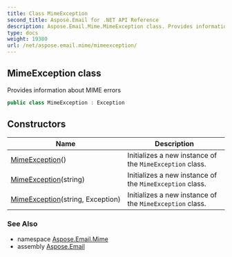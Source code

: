 ```yaml
---
title: Class MimeException
second_title: Aspose.Email for .NET API Reference
description: Aspose.Email.Mime.MimeException class. Provides information about MIME errors
type: docs
weight: 19380
url: /net/aspose.email.mime/mimeexception/
---
```

## MimeException class

Provides information about MIME errors

```csharp
public class MimeException : Exception
```

## Constructors

| Name | Description |
| --- | --- |
| [MimeException](mimeexception/#constructor)() | Initializes a new instance of the `MimeException` class. |
| [MimeException](mimeexception/#constructor_1)(string) | Initializes a new instance of the `MimeException` class. |
| [MimeException](mimeexception/#constructor_2)(string, Exception) | Initializes a new instance of the `MimeException` class. |

### See Also

* namespace [Aspose.Email.Mime](../../aspose.email.mime/)
* assembly [Aspose.Email](../../)


